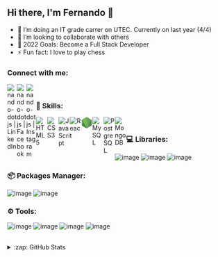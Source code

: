 ## Hi there, I'm Fernando 👋

- 🔭 I’m doing an IT grade carrer on UTEC. Currently on last year (4/4)
- 👯 I’m looking to collaborate with others
- 🥅 2022 Goals: Become a Full Stack Developer
- ⚡ Fun fact: I love to play chess


### Connect with me:

[<img align="left" alt="nando-dotjs | LinkedIn" width="22px" src="https://i.imgur.com/LPUx6lF.png" />][linkedin]
[<img align="left" alt="nando-dotjs | Facebook" width="22px" src="https://i.imgur.com/5NQvPq7.png" />][facebook]
[<img align="left" alt="nando-dotjs | Instagram" width="22px" src="https://i.imgur.com/mrY0L0z.png" />][instagram]


<br />


### 🚀 Skills:

<img align="left" alt="HTML5" width="26px" src="https://i.imgur.com/gn5v2Ag.png" />
<img align="left" alt="CSS3" width="26px" src="https://i.imgur.com/nGTQ3qL.png" />
<img align="left" alt="JavaScript" width="26px" src="https://i.imgur.com/FK6RKjs.png?1" />
<img align="left" alt="React" width="26px" src="https://i.imgur.com/ijPsXdY.png" />
<img align="left" alt="NodeJS" width="26px" src="https://raw.githubusercontent.com/github/explore/80688e429a7d4ef2fca1e82350fe8e3517d3494d/topics/nodejs/nodejs.png" />
<img align="left" alt="MySQL" width="26px" src="https://i.imgur.com/xuab0bA.png" />
<img align="left" alt="PostgreSQL" width="26px" src="https://i.imgur.com/DSRuyqI.png" />
<img align="left" alt="MongoDB" width="26px" src="https://i.imgur.com/NvHyUCB.png" />
<br />

### 💻 Libraries:  

![image](https://img.shields.io/badge/React_Router-CA4245?style=for-the-badge&logo=react-router&logoColor=white)
![image](https://img.shields.io/badge/Material--UI-0081CB?style=for-the-badge&logo=material-ui&logoColor=white)
![image](https://img.shields.io/badge/styled--components-DB7093?style=for-the-badge&logo=styled-components&logoColor=white)
<br />

### 📦 Packages Manager:  

![image](https://img.shields.io/badge/Yarn-2C8EBB?style=for-the-badge&logo=yarn&logoColor=white)
![image](https://img.shields.io/badge/npm-CB3837?style=for-the-badge&logo=npm&logoColor=white)
<br />

### ⚙️ Tools:

![image](https://img.shields.io/badge/Visual_Studio_Code-0078D4?style=for-the-badge&logo=visual%20studio%20code&logoColor=white)
![image](https://img.shields.io/badge/Postman-FF6C37?style=for-the-badge&logo=Postman&logoColor=white)
![image](https://img.shields.io/badge/Git-F05032?style=for-the-badge&logo=git&logoColor=white)
![image](https://img.shields.io/badge/firebase-ffca28?style=for-the-badge&logo=firebase&logoColor=white)

<br />


<details>
  <br />

  <summary>:zap: GitHub Stats</summary>

  <img align="left" alt="Nandodotjs's GitHub Stats" padding-top="10px" src="https://github-readme-stats.codestackr.vercel.app/api?username=nando-dotjs&         show_icons=true&theme=radical"/>
  
</details>


[instagram]: https://www.instagram.com/fer_perezuy
[linkedin]: https://www.linkedin.com/in/fernando-perez-pintos/
[facebook]: https://www.facebook.com/fernandoperezuy/
